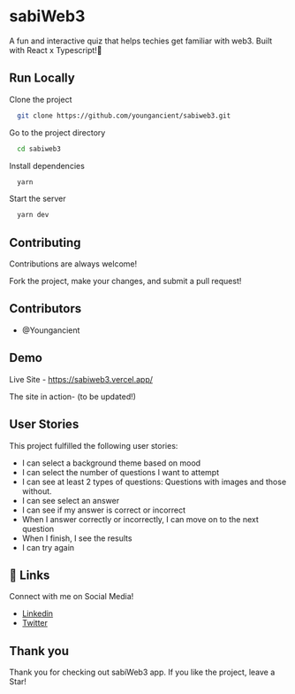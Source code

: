 # sabiWeb3

A fun and interactive quiz that helps techies get familiar with web3. Built with React x Typescript!🤗

## Run Locally

Clone the project

```bash
  git clone https://github.com/youngancient/sabiweb3.git
```

Go to the project directory

```bash
  cd sabiweb3
```

Install dependencies

```bash
  yarn
```

Start the server

```bash
  yarn dev
```

## Contributing

Contributions are always welcome!

Fork the project, make your changes, and submit a pull request!

## Contributors

- @Youngancient
<!-- - @AdedoyinEmmanuel -->

## Demo

Live Site - https://sabiweb3.vercel.app/

The site in action-
(to be updated!)

## User Stories

This project fulfilled the following user stories:

- I can select a background theme based on mood
- I can select the number of questions I want to attempt
- I can see at least 2 types of questions: Questions with images and those without.
- I can see select an answer
- I can see if my answer is correct or incorrect
- When I answer correctly or incorrectly, I can move on to the next question
- When I finish, I see the results
- I can try again

## 🔗 Links

Connect with me on Social Media!

- [Linkedin](https://linkedin.com/in/jude-tochy-922492227/)
- [Twitter](https://twitter.com/judetochyx)

## Thank you

Thank you for checking out sabiWeb3 app. If you like the project, leave a Star!
